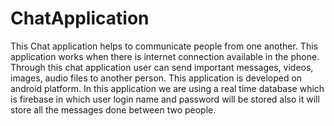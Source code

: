 # ChatApplication
This Chat application helps to communicate people from one another. This application works when there is internet connection available in the phone. Through this chat application user can send important messages, videos, images, audio files to another person. This application is developed on android platform.
In this application we are using a real time database which is firebase in which user login name and password will be stored also it will store all the messages done between two people.
